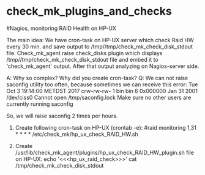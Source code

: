 # check_mk_plugins_and_checks
#Nagios, monitoring RAID Health on HP-UX

The main idea:
We have cron-task on HP-UX server which check Raid HW every 30 min. and save output to /tmp//tmp/check_mk_check_disk_stdout file.
Check_mk_agent raise check_disks plugin which displays /tmp//tmp/check_mk_check_disk_stdout file and embed it to 'check_mk_agent' output.
After that output analyzing on Nagios-server side.

A: Why so complex? Why did you create cron-task?
Q: We can not raise saconfig utility too often, because sometimes we can receive this error:
Tue Oct  3 19:14:00 METDST 2017
crw-rw-rw-   1 bin        bin          6 0x000000 Jan 31  2001 /dev/ciss0
Cannot open /tmp/saconfig.lock
Make sure no other users are currently running saconfig

So, we will raise saconfig 2 times per hours.


1) Create following cron-task on HP-UX (crontab -e):
#raid monitoring
1,31 * * * * /etc/check_mk/hp_ux_check_RAID_HW.sh

2) Create /usr/lib/check_mk_agent/plugins/hp_ux_check_RAID_HW_plugin.sh file on HP-UX:
echo '<<<hp_ux_raid_check>>>'
cat /tmp/check_mk_check_disk_stdout

